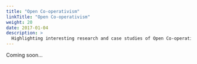 ```yaml
---
title: "Open Co-operativism"
linkTitle: "Open Co-operativism"
weight: 20
date: 2017-01-04
description: >
  Highlighting interesting research and case studies of Open Co-operativism around the world.
---
```


Coming soon...